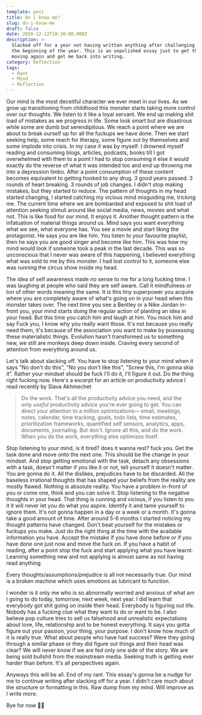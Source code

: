 ```yaml
---
template: post
title: Do I know me?
slug: do-i-know-me
draft: false
date: 2020-12-12T18:30:00.000Z
description: >-
  Slacked off for a year not having written anything after challenging myself in
  the beginning of the year. This is an unpolished essay just to get the ball
  moving again and get me back into writing.
category: Reflection
tags:
  - Rant
  - Mind
  - Reflection
---
```

Our mind is the most deceitful character we ever meet in our lives. As we grow up transitioning from childhood this monster starts taking more control over our thoughts. We listen to it like a loyal servant. We end up making shit load of mistakes as we progress in life. Some look smart but are disastrous while some are dumb but serendipitous. We reach a point where we are about to break ourself up for all the fuckups we have done. Then we start seeking help, some reach for therapy, some figure out by themselves and some implode into crisis. In my case it was by myself. I drowned myself reading and consuming blogs, articles, podcasts, books till I got overwhelmed with them to a point I had to stop consuming it else it would exactly do the reverse of what it was intended too and end up throwing me into a depression limbo. After a point consumption of these content becomes equivalent to getting hooked to any drug. 3 good years passed. 3 rounds of heart breaking. 3 rounds of job changes. I didn't stop making mistakes, but they started to reduce. The pattern of thoughts in my head started changing, I started catching my vicious mind misguiding me, tricking me. The current time where we are bombarded and exposed to shit load of attention seeking stimuli around like social media, news, movies and what not. This is like food for our mind. It enjoys it. Another thought pattern is the infatuation of material things around us. Mind says you want everything what we see, what everyone has. You see a movie and start liking the protagonist. He says you are like him. You listen to your favourite playlist, then he says you are good singer and become like him. This was how my mind would look if someone took a peak in the last decade. This was so unconscious that I never was aware of this happening, I believed everything what was sold to me by this monster. I had lost control to it, someone else was running the circus show inside my head. 

The idea of self awareness made no sense to me for a long fucking time. I was laughing at people who said they are self aware. Call it mindfulness or ton of other words meaning the same. It is this tiny superpower you acquire where you are completely aware of what's going on in your head when this monster takes over. The next time you see a Bentley or a Nike Jordan in-front you, your mind starts doing the regular action of planting an idea in your head. But this time you catch him and laugh at him. You mock him and say Fuck you, I know why you really want those. It's not because you really need them, it's because of the association you want to make by possessing these materialistic things. Evolution hasn't transformed us to something new, we still are monkeys deep down inside. Craving every second of attention from everything around us.

Let's talk about slacking off. You have to stop listening to your mind when it says "No don't do this", "No you don't like this", "Screw this, I'm gonna skip it". Rather your mindset should be fuck I'll do it, I'll figure it out. Do the thing right fucking now. Here's a excerpt for an article on productivity advice I read recently by Slava Akhmechet

> Do the work. That's all the productivity advice you need, and the only *useful* productivity advice you're ever going to get. You can direct your attention to a million optimizations— email, meetings, notes, calendar, time tracking, goals, todo lists, time estimates, prioritization frameworks, quantified self sensors, analytics, apps, documents, journaling. But don't. Ignore all this, and do the work. When you do the work, everything else optimizes itself.

Stop listening to your mind, is it tired? does it wanna rest? fuck you. Get the task done and move onto the next one. This should be the change in your mindset. And stop getting emotional with the task, detach any obsessions with a task, doesn't matter if you like it or not, tell yourself it doesn't matter. You are gonna do it. All the dislikes, prejudices have to be discarded. All the baseless irrational thoughts that has shaped your beliefs from the reality are mostly flawed. Nothing is absolute reality. You have a problem in-front of you or come one, think and you can solve it. Stop listening to the negative thoughts in your head. That thing is cunning and vicious, if you listen to you it it will never let you do what you aspire. Identify it and tame yourself to ignore them. It's not gonna happen in a day or a week or a month. It's gonna take a good amount of time. After around 5-6 months I started noticing my thought patterns have changed. Don't beat yourself for the mistakes or fuckups you make. Just do the right thing at the time with the available information you have. Accept the mistake if you have done before or if you have done one just now and move the fuck on. If you have a habit of reading, after a point stop the fuck and start applying what you have learnt. Learning something new and not applying is almost same as not having read anything. 

Every thoughts/assumptions/prejudice is all not necessarily true. Our mind is a broken machine which uses emotions as lubricant to function.

I wonder is it only me who is so abnormally worried and anxious of what am I going to do today, tomorrow, next week, next year. I did learn that everybody got shit going on inside their head. Everybody is figuring out life. Nobody has a fucking clue what they want to do or want to be. I also believe pop culture tries to sell us falsehood and unrealistic expectations about love, life, relationship and to be honest everything. It says you gotta figure out your passion, your thing, your purpose. I don’t know how much of it is really true. What about people who have had success? Were they going through a similar phase or they did figure out things and their head was clear? We will never know if we are fed only one side of the story. We are being sold bullshit from the mainstream media. Seeking truth is getting ever harder than before. It's all perspectives again.

Anyways this will be all. End of my rant. This essay's gonna be a nudge for me to continue writing after slacking off for a year. I didn't care much about the structure or formatting in this. Raw dump from my mind. Will improve as I write more.

Bye for now 👋🏻
